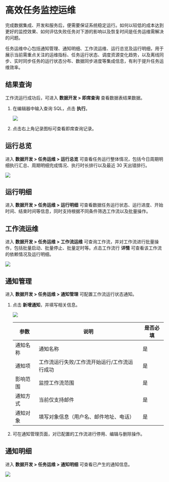 # 高效任务监控运维

完成数据集成、开发和服务后，便需要保证系统稳定运行。如何以较低的成本达到更好的监控效果、如何评估失败任务对下游的影响以及恢复时间是任务运维需解决的问题。

任务运维中心包括通知管理、通知明细、工作流运维、运行总览及运行明细，用于展示当前需重点关注的运维指标、任务运行状态、调度资源变化趋势，以及离线同步、实时同步任务的运行状态分布、数据同步进度等集成信息，有利于提升任务运维效率。

## 结果查询

工作流运行成功后，可进入 **数据开发 > 即席查询** 查看数据表结果数据。

1. 在编辑器中输入查询 SQL，点击 **执行**。

   ![](http://terminus-paas.oss-cn-hangzhou.aliyuncs.com/paas-doc/2022/02/16/6e764de0-aa14-4388-896f-fa8c3b59d6c5.png)

2. 点击右上角记录图标可查看即席查询记录。

## 运行总览

进入 **数据开发 > 任务运维 > 运行总览** 可查看任务运行整体情况，包括今日周期明细执行汇总、周期明细完成情况、执行时长排行以及最近 30 天出错排行。

![](http://terminus-paas.oss-cn-hangzhou.aliyuncs.com/paas-doc/2022/02/16/e8381712-94bf-4952-8a62-fe51e2a118f3.png)

## 运行明细

进入 **数据开发 > 任务运维 > 运行明细** 可查看数据任务运行状态、运行进度、开始时间、结束时间等信息，同时支持根据不同条件筛选工作流以及批量操作。

## 工作流运维

进入 **数据开发 > 任务运维 > 工作流运维** 可查询工作流，并对工作流进行批量操作，包括批量启动、批量停止、批量定时等。点击工作流行 **详情** 可查看该工作流的依赖情况及运行明细。

![](http://terminus-paas.oss-cn-hangzhou.aliyuncs.com/paas-doc/2022/02/16/f1f1897f-dba9-41e3-a133-f3e1b4dafc01.png)

## 通知管理

进入 **数据开发 > 任务运维 > 通知管理** 可配置工作流运行状态通知。

1. 点击 **新增通知**，并填写相关信息。

   ![](http://terminus-paas.oss-cn-hangzhou.aliyuncs.com/paas-doc/2022/02/16/036f0e03-cbc1-43f2-8d6d-cb90eb393f39.png)

   | 参数     | 说明                                         | 是否必填 |
   | -------- | -------------------------------------------- | -------- |
   | 通知名称 | 通知名称                                     | 是       |
   | 通知项   | 工作流运行失败/工作流开始运行/工作流运行成功 | 是       |
   | 影响范围 | 监控工作流范围                               | 是       |
   | 通知方式 | 当前仅支持邮件                               | 是       |
   | 通知对象 | 填写对象信息（用户名、邮件地址、电话）       | 是       |

2. 可在通知管理页面，对已配置的工作流进行停用、编辑与删除操作。

## 通知明细

进入 **数据开发 > 任务运维 > 通知明细** 可查看已产生的通知信息。

![](http://terminus-paas.oss-cn-hangzhou.aliyuncs.com/paas-doc/2022/02/15/b54aa24b-6f77-4d0e-bc8c-bfcd41a25ed0.png)
